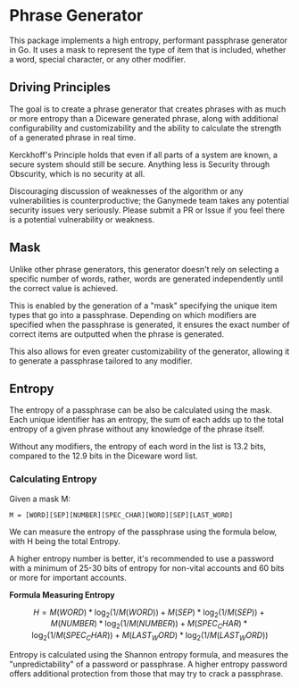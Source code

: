 # Phrase Generator

This package implements a high entropy, performant passphrase
generator in Go. It uses a mask to represent the type of item that is 
included, whether a word, special character, or any other modifier. 

## Driving Principles
The goal is to create a phrase generator that creates phrases with as 
much or more entropy than a Diceware generated phrase, along with 
additional configurability and customizability and the ability to 
calculate the strength of a generated phrase in real time.

Kerckhoff's Principle holds that even if all parts of a system are known, 
a secure system should still be secure. Anything less is Security through
Obscurity, which is no security at all. 

Discouraging discussion of weaknesses of the algorithm or any 
vulnerabilities is counterproductive; the Ganymede team takes any potential
security issues very seriously. Please submit a PR or Issue if you feel 
there is a potential vulnerability or weakness.

## Mask

Unlike other phrase generators, this generator doesn't rely on selecting
a specific number of words, rather, words are generated independently 
until the correct value is achieved. 

This is enabled by the generation of a "mask" specifying the unique item
types that go into a passphrase. Depending on which modifiers are specified
when the passphrase is generated, it ensures the exact number of correct
items are outputted when the phrase is generated. 

This also allows for even greater customizability of the generator, 
allowing it to generate a passphrase tailored to any modifier.

## Entropy
The entropy of a passphrase can be also be calculated using the mask. 
Each unique identifier has an entropy, the sum of each adds up to the
total entropy of a given phrase without any knowledge of the phrase itself.

Without any modifiers, the entropy of each word in the list is 13.2 bits,
compared to the 12.9 bits in the Diceware word list.

### Calculating Entropy
Given a mask M:

`M = [WORD][SEP][NUMBER][SPEC_CHAR][WORD][SEP][LAST_WORD]`

We can measure the entropy of the passphrase using the formula below, with 
H being the total Entropy. 

A higher entropy number is better, it's recommended to use a password with
a minimum of 25-30 bits of entropy for non-vital accounts and 60 bits
or more for important accounts.

**Formula Measuring Entropy**

$$ H = M(WORD) * \log_2(1/M(WORD)) + M(SEP) * \log_2(1/M(SEP)) + M(NUMBER) * \log_2(1/M(NUMBER)) + M(SPEC_CHAR) * \log_2(1/M(SPEC_CHAR)) + M(LAST_WORD) * \log_2(1/M(LAST_WORD)) $$

Entropy is calculated using the Shannon entropy formula, and measures the
"unpredictability" of a password or passphrase. A higher entropy password
offers additional protection from those that may try to crack a passphrase.
